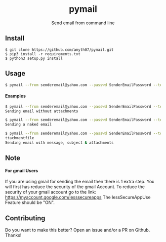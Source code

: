 <h1 align="center">pymail</h1>
<p align="center">Send email from command line</p>
<p align="center">

## Install


```console
$ git clone https://github.com/amyth07/pymail.git
$ pip3 install -r requirements.txt
$ python3 setup.py install
```

## Usage

```sh
$ pymail --from senderemail@yahoo.com --passwd SenderEmailPassword --to receiveremail@outlook.com --subject "My subject" --message "My message" --attach myattachmentfile
```

#### Examples

```sh
$ pymail --from senderemail@yahoo.com --passwd SenderEmailPassword --to receiveremail@outlook.com --subject "My subject" --message "My message"
Sending email without attachments

$ pymail --from senderemail@yahoo.com --passwd SenderEmailPassword --to receiveremail@outlook.com
Sending a naked email

$ pymail --from senderemail@yahoo.com --passwd SenderEmailPassword --to receiveremail@outlook.com --subject "My subject" --message "My message" --attach mya\
ttachmentfile
Sending email with message, subject & attachments
```

## Note
#### For gmail Users
If you are using gmail for sending the email then there is 1 extra step. You will first has reduce the security of the gmail Account. 
To reduce the security of your gmail account go to the link: https://myaccount.google.com/lesssecureapps The lessSecureAppUse Feature should be "ON".


## Contributing
Do you want to make this better? Open an issue and/or a PR on Github. Thanks!


